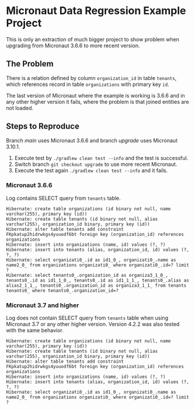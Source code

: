 # Micronaut Data Regression Example Project

This is only an extraction of much bigger project to show problem when upgrading from Micronaut 3.6.6 to more recent
version.

## The Problem

There is a relation defined by column `organization_id` in table `tenants`, which references record in
table `organizations` with primary key `id`.

The last version of Micronaut where the example is working is 3.6.6 and in any other higher version it fails, where the
problem is that joined entities are not loaded.

## Steps to Reproduce

Branch _main_ uses Micronaut 3.6.6 and branch _upgrade_ uses Micronaut 3.10.1.

1. Execute test by `./gradlew clean test --info` and the test is successful.
2. Switch branch `git checkout upgrade` to use more recent Micronaut.
3. Execute the test again `./gradlew clean test --info` and it fails.

### Micronaut 3.6.6

Log contains SELECT query from `tenants` table.

```
Hibernate: create table organizations (id binary not null, name varchar(255), primary key (id))
Hibernate: create table tenants (id binary not null, alias varchar(255), organization_id binary, primary key (id))
Hibernate: alter table tenants add constraint FKpkatup2hidrwkgs4yuuodf6bt foreign key (organization_id) references organizations
Hibernate: insert into organizations (name, id) values (?, ?)
Hibernate: insert into tenants (alias, organization_id, id) values (?, ?, ?)
Hibernate: select organizati0_.id as id1_0_, organizati0_.name as name2_0_ from organizations organizati0_ where organizati0_.id=? limit ?
Hibernate: select tenants0_.organization_id as organiza3_1_0_, tenants0_.id as id1_1_0_, tenants0_.id as id1_1_1_, tenants0_.alias as alias2_1_1_, tenants0_.organization_id as organiza3_1_1_ from tenants tenants0_ where tenants0_.organization_id=?
```

### Micronaut 3.7 and higher

Log does not contain SELECT query from `tenants` table when using Micronaut 3.7 or any other higher version. Version
4.2.2 was also tested with the same behavior.

```
Hibernate: create table organizations (id binary not null, name varchar(255), primary key (id))
Hibernate: create table tenants (id binary not null, alias varchar(255), organization_id binary, primary key (id))
Hibernate: alter table tenants add constraint FKpkatup2hidrwkgs4yuuodf6bt foreign key (organization_id) references organizations
Hibernate: insert into organizations (name, id) values (?, ?)
Hibernate: insert into tenants (alias, organization_id, id) values (?, ?, ?)
Hibernate: select organizati0_.id as id1_0_, organizati0_.name as name2_0_ from organizations organizati0_ where organizati0_.id=? limit ?
```

